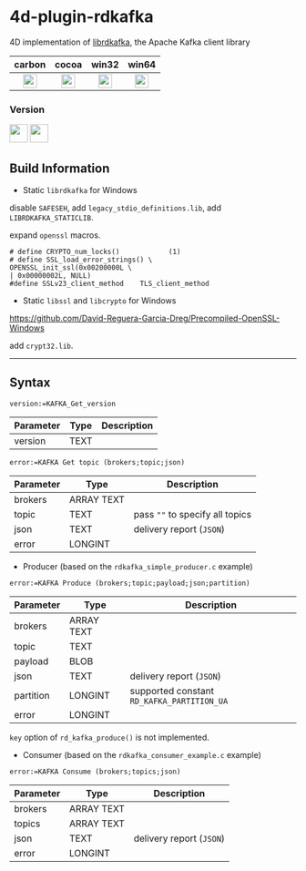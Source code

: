 # 4d-plugin-rdkafka
4D implementation of [librdkafka](https://github.com/edenhill/librdkafka), the Apache Kafka client library

| carbon | cocoa | win32 | win64 |
|:------:|:-----:|:---------:|:---------:|
|<img src="https://cloud.githubusercontent.com/assets/1725068/22371562/1b091f0a-e4db-11e6-8458-8653954a7cce.png" width="24" height="24" />|<img src="https://cloud.githubusercontent.com/assets/1725068/22371562/1b091f0a-e4db-11e6-8458-8653954a7cce.png" width="24" height="24" />|<img src="https://cloud.githubusercontent.com/assets/1725068/22371562/1b091f0a-e4db-11e6-8458-8653954a7cce.png" width="24" height="24" />|<img src="https://cloud.githubusercontent.com/assets/1725068/22371562/1b091f0a-e4db-11e6-8458-8653954a7cce.png" width="24" height="24" />|

### Version

<img src="https://cloud.githubusercontent.com/assets/1725068/18940649/21945000-8645-11e6-86ed-4a0f800e5a73.png" width="32" height="32" /> <img src="https://cloud.githubusercontent.com/assets/1725068/18940648/2192ddba-8645-11e6-864d-6d5692d55717.png" width="32" height="32" />

## Build Information

* Static ``librdkafka`` for Windows

disable ``SAFESEH``, add ``legacy_stdio_definitions.lib``, add ``LIBRDKAFKA_STATICLIB``.

expand ``openssl`` macros.

```
# define CRYPTO_num_locks()            (1)
# define SSL_load_error_strings() \
OPENSSL_init_ssl(0x00200000L \
| 0x00000002L, NULL)
#define SSLv23_client_method    TLS_client_method
```

* Static ``libssl`` and ``libcrypto`` for Windows

https://github.com/David-Reguera-Garcia-Dreg/Precompiled-OpenSSL-Windows

add ``crypt32.lib``.

---

## Syntax

```
version:=KAFKA_Get_version
```

Parameter|Type|Description
------------|------------|----
version|TEXT|

```
error:=KAFKA Get topic (brokers;topic;json)
```

Parameter|Type|Description
------------|------------|----
brokers|ARRAY TEXT|
topic|TEXT|pass ``""`` to specify all topics  
json|TEXT|delivery report (``JSON``)
error|LONGINT|

* Producer (based on the ``rdkafka_simple_producer.c`` example)

```
error:=KAFKA Produce (brokers;topic;payload;json;partition)
```

Parameter|Type|Description
------------|------------|----
brokers|ARRAY TEXT|
topic|TEXT|
payload|BLOB|
json|TEXT|delivery report (``JSON``)
partition|LONGINT|supported constant ``RD_KAFKA_PARTITION_UA``
error|LONGINT|

``key`` option of ``rd_kafka_produce()`` is not implemented.

* Consumer (based on the ``rdkafka_consumer_example.c`` example)

```
error:=KAFKA Consume (brokers;topics;json)
```

Parameter|Type|Description
------------|------------|----
brokers|ARRAY TEXT|
topics|ARRAY TEXT|
json|TEXT|delivery report (``JSON``)
error|LONGINT|
